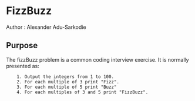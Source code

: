 # FizzBuzz
Author : Alexander Adu-Sarkodie

## Purpose

The fizzBuzz problem is a common coding interview exercise. It is normally presented as:

```
	1. Output the integers from 1 to 100.
	2. For each multiple of 3 print "Fizz".
	3. For each multiple of 5 print "Buzz"
	4. For each multiples of 3 and 5 print "FizzBuzz".

```

